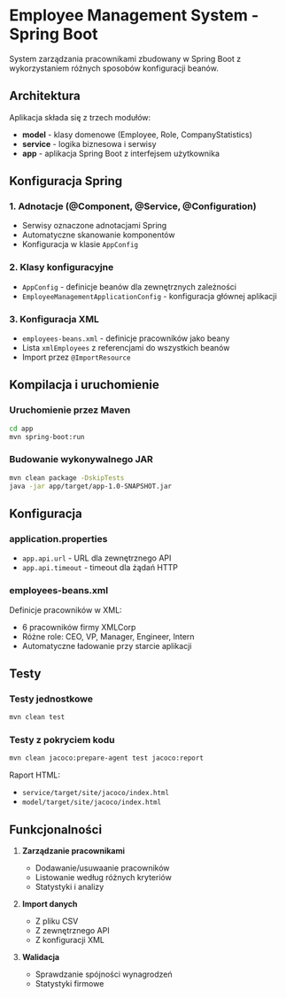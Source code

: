 # Employee Management System - Spring Boot

System zarządzania pracownikami zbudowany w Spring Boot z wykorzystaniem różnych sposobów konfiguracji beanów.

## Architektura

Aplikacja składa się z trzech modułów:
- **model** - klasy domenowe (Employee, Role, CompanyStatistics)
- **service** - logika biznesowa i serwisy
- **app** - aplikacja Spring Boot z interfejsem użytkownika

## Konfiguracja Spring

### 1. Adnotacje (@Component, @Service, @Configuration)
- Serwisy oznaczone adnotacjami Spring
- Automatyczne skanowanie komponentów
- Konfiguracja w klasie `AppConfig`

### 2. Klasy konfiguracyjne
- `AppConfig` - definicje beanów dla zewnętrznych zależności
- `EmployeeManagementApplicationConfig` - konfiguracja głównej aplikacji

### 3. Konfiguracja XML
- `employees-beans.xml` - definicje pracowników jako beany
- Lista `xmlEmployees` z referencjami do wszystkich beanów
- Import przez `@ImportResource`

## Kompilacja i uruchomienie

### Uruchomienie przez Maven
```bash
cd app
mvn spring-boot:run
```

### Budowanie wykonywalnego JAR
```bash
mvn clean package -DskipTests
java -jar app/target/app-1.0-SNAPSHOT.jar
```

## Konfiguracja

### application.properties
- `app.api.url` - URL dla zewnętrznego API
- `app.api.timeout` - timeout dla żądań HTTP

### employees-beans.xml
Definicje pracowników w XML:
- 6 pracowników firmy XMLCorp
- Różne role: CEO, VP, Manager, Engineer, Intern
- Automatyczne ładowanie przy starcie aplikacji

## Testy

### Testy jednostkowe
```bash
mvn clean test
```

### Testy z pokryciem kodu
```bash
mvn clean jacoco:prepare-agent test jacoco:report
```

Raport HTML:
- `service/target/site/jacoco/index.html`
- `model/target/site/jacoco/index.html`

## Funkcjonalności

1. **Zarządzanie pracownikami**
   - Dodawanie/usuwaanie pracowników
   - Listowanie według różnych kryteriów
   - Statystyki i analizy

2. **Import danych**
   - Z pliku CSV
   - Z zewnętrznego API
   - Z konfiguracji XML

3. **Walidacja**
   - Sprawdzanie spójności wynagrodzeń
   - Statystyki firmowe
